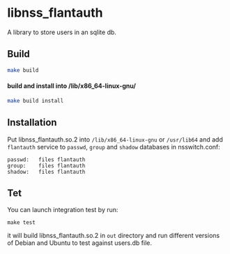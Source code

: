 # libnss_flantauth

A library to store users in an sqlite db.

## Build

```bash
make build
```

#### build and install into /lib/x86_64-linux-gnu/

```bash
make build install
```

## Installation

Put libnss_flantauth.so.2 into `/lib/x86_64-linux-gnu` or `/usr/lib64` and add `flantauth` service to `passwd`, `group` and `shadow` databases in nsswitch.conf:

```
passwd:   files flantauth
group:    files flantauth
shadow:   files flantauth
```

## Tet

You can launch integration test by run:

```
make test
```

it will build libnss_flantauth.so.2 in `out` directory and run different versions of Debian and Ubuntu to test against users.db file.

